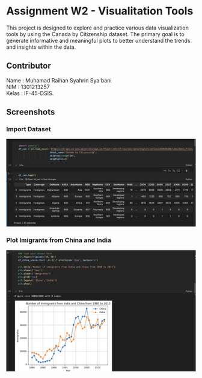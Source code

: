 # Assignment W2 - Visualitation Tools

This project is designed to explore and practice various data visualization tools by using the Canada by Citizenship dataset. The primary goal is to generate informative and meaningful plots to better understand the trends and insights within the data.

## Contributor

Name : Muhamad Raihan Syahrin Sya'bani <br>
NIM : 1301213257 <br>
Kelas : IF-45-DSIS.

## Screenshots

<div align="start">
  <h3>Import Dataset</h3>
  <img src="screenshots/dataset.png" alt="Home Page">

  <h3>Plot Imigrants from China and India</h3>
  <img src="screenshots/plot-df.png" alt="Register">
</div>

